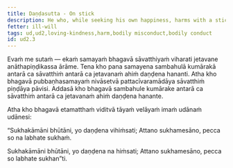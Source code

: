 ```yaml
---
title: Daṇḍasutta - On stick
description: He who, while seeking his own happiness, harms with a stick beings who desire happiness, will not find happiness after passing away.
fetter: ill-will
tags: ud,ud2,loving-kindness,harm,bodily misconduct,bodily conduct
id: ud2.3
---
```


Evaṁ me sutaṁ — ekaṁ samayaṁ bhagavā sāvatthiyaṁ viharati jetavane anāthapiṇḍikassa ārāme. Tena kho pana samayena sambahulā kumārakā antarā ca sāvatthiṁ antarā ca jetavanaṁ ahiṁ daṇḍena hananti. Atha kho bhagavā pubbaṇhasamayaṁ nivāsetvā pattacīvaramādāya sāvatthiṁ piṇḍāya pāvisi. Addasā kho bhagavā sambahule kumārake antarā ca sāvatthiṁ antarā ca jetavanaṁ ahiṁ daṇḍena hanante.

Atha kho bhagavā etamatthaṁ viditvā tāyaṁ velāyaṁ imaṁ udānaṁ udānesi:

“Sukhakāmāni bhūtāni,
yo daṇḍena vihiṁsati;
Attano sukhamesāno,
pecca so na labhate sukhaṁ.

Sukhakāmāni bhūtāni,
yo daṇḍena na hiṁsati;
Attano sukhamesāno,
pecca so labhate sukhan”ti.
